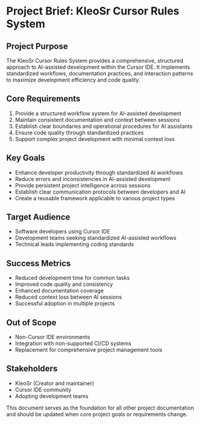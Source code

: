 # Project Brief: KleoSr Cursor Rules System

## Project Purpose
The KleoSr Cursor Rules System provides a comprehensive, structured approach to AI-assisted development within the Cursor IDE. It implements standardized workflows, documentation practices, and interaction patterns to maximize development efficiency and code quality.

## Core Requirements
1. Provide a structured workflow system for AI-assisted development
2. Maintain consistent documentation and context between sessions
3. Establish clear boundaries and operational procedures for AI assistants
4. Ensure code quality through standardized practices
5. Support complex project development with minimal context loss

## Key Goals
- Enhance developer productivity through standardized AI workflows
- Reduce errors and inconsistencies in AI-assisted development
- Provide persistent project intelligence across sessions
- Establish clear communication protocols between developers and AI
- Create a reusable framework applicable to various project types

## Target Audience
- Software developers using Cursor IDE
- Development teams seeking standardized AI-assisted workflows
- Technical leads implementing coding standards

## Success Metrics
- Reduced development time for common tasks
- Improved code quality and consistency
- Enhanced documentation coverage
- Reduced context loss between AI sessions
- Successful adoption in multiple projects

## Out of Scope
- Non-Cursor IDE environments
- Integration with non-supported CI/CD systems
- Replacement for comprehensive project management tools

## Stakeholders
- KleoSr (Creator and maintainer)
- Cursor IDE community
- Adopting development teams

This document serves as the foundation for all other project documentation and should be updated when core project goals or requirements change. 